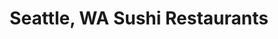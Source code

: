 ---
layout: city
title: Seattle, WA Sushi Restaurants
permalink: /washington/seattle/
stateAbbr: WA
stateName: Washington
cityName: Seattle

---